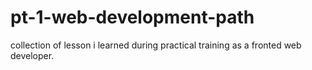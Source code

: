 # pt-1-web-development-path
collection of lesson i learned during practical training as a fronted web developer.
